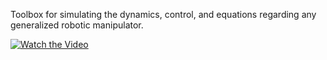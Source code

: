 Toolbox for simulating the dynamics, control, and equations regarding any generalized robotic manipulator.

[![Watch the Video](http://img.youtube.com/vi/Wu8N5xGLw-g/0.jpg)](https://www.youtube.com/watch?v=Wu8N5xGLw-g)
